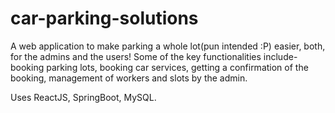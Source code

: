 # car-parking-solutions

A web application to make parking a whole lot(pun intended :P) easier, both, for the admins and the users! 
Some of the key functionalities include- booking parking lots, booking car services, getting a confirmation of the booking, management of workers and slots by the admin.

Uses ReactJS, SpringBoot, MySQL. 
